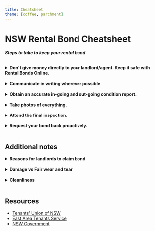 ```yaml
---
title: Cheatsheet
theme: [coffee, parchment]
---
```

<script defer data-domain="nswrentalbonds.info/" src="https://plausible.io/js/script.js"></script>

<style>
summary {
    cursor: pointer;
}
</style>

# NSW Rental Bond Cheatsheet

**_Steps to take to keep your rental bond_**

<br>

<details>

<summary><strong>Don't give money directly to your landlord/agent. Keep it safe with Rental Bonds Online.</strong></summary>

Register your bond with [Rental Bonds Online (RBO)](https://www.nsw.gov.au/housing-and-construction/renting-a-place-to-live/residential-rental-bonds/rental-bonds-online-for-tenants "Rental Bonds Online"), a service offered by NSW Fair Trading.<br>
RBO stores your bond money in escrow so that your landlord can only take your bond if a formal claim has been made (which you can contest).

If you give bond money directly to your landlord or agent your bond rights still legally apply, but it is much easier for them to unlawfully take your bond.<br>
If you are asked to pay your bond in cash directly to a landlord or agent, you should instead suggest using RBO. A landlord/agent refusing to lodge bond through RBO should be treated with suspicion and ideally avoided.

</details>
<br>

<details>

<summary><strong>Communicate in writing wherever possible</strong></summary>

Communications throughout the tenancy can be important evidence during a bond dispute. Emails are ideal, as they automatically record date, time, and recipients, and they are also stored on a searchable server.<br>
If communication is done verbally, you should follow up with an email to the landlord/agent confirming the notable things discussed. **Note:** NSW law requires that both parties consent to an audio recording of a conversation.

</details>
<br>

<details>

<summary><strong>Obtain an accurate in-going and out-going condition report.</strong></summary>

A condition report is a document that states the condition of the property's features at the beginning and end of the tenancy, as seen by tenant and landlord/agent. The condition report form can be found [here](https://www.nsw.gov.au/housing-and-construction/rental-forms-surveys-and-data/resources/residential-tenancy-condition-report "Residential tenancy condition report").

Condition reports are a requirement for tenancies and form an important piece of evidence in many bond disputes.<br>
It's important that you carefully review the landlord/agent's report and disagree and comment where necessary. Ensure you document your disagreements both in writing and with photographs.

</details>
<br>

<details>

<summary><strong>Take photos of everything.</strong></summary>

Photos are an important piece of evidence in many bond disputes, and you should always take photos at the start and end of the tenancy. Here are some tips for taking photos of the property:

- Take the photos before moving in and after moving out. Furniture can obscure walls and surfaces, so it's good to take the photos when the property is empty.
- Take photos of _everything_. For each room, take a photo of each wall, the floor and ceiling. Also take a close-up photo of any fittings like light switches, powerpoints, and taps.
- Add a date-stamp to the photos if you can. The date a photo was taken can be significant in a bond dispute, and it is much easier if the date is stamped on the photo itself.

</details>
<br>

<details>

<summary><strong>Attend the final inspection.</strong></summary>

The final inspection is a walk-through of the property by the landlord/agent to ensure the property is left in a similar condition to when the tenancy began.<br>
The out-going condition report should be filled based on the final inspection. Ideally, your photos of the property will be taken on the same date as the final inspection, or as close to it as possible.<br>

The landlord/agent must give you an opportunity to attend the final inspection - and you should attend.<br>
By the end of the final inspection, the landlord/agent should either accept the property in its condition or identify the damage they believe the property has sustained.<br>

The property should be empty and clean by the final inspection.<br>
**Note: there is no obligation to have the property professionally cleaned, unless otherwise stated in the lease agreement. The standard expectation is for the property to be as clean as it was at the beginning of the tenancy, with reasonable wear and tear.**

</details>
<br>

<details>

<summary><strong>Request your bond back proactively.</strong></summary>

The bond refund request can be submitted through [RBO](https://www.nsw.gov.au/housing-and-construction/renting-a-place-to-live/residential-rental-bonds/rental-bonds-online-for-tenants "Rental Bonds Online") by either the tenant or the landlord/agent.

- If the landlord/agent doesn't identify any damage, you should request the entire bond through RBO as soon as the final inspection is complete. It is reasonable to request the bond back if the landlord/agent cannot identify claimable damage during the final inspection.<br>
- If the landlord/agent states that there is damage and/or cause to withhold bond, or if they are unsure and will "get back to you", urge them to identify the damage and be specific. It _is_ reasonable for the landlord/agent to not know the cost of the damage (as this must be quoted by professionals), but it _isn't_ reasonable for them to refuse to identify the damage itself.

If the landlord/agent is asking for a portion of your bond, but you disagree with their reasons, you should request the portion of the bond you think is fair as soon as possible. It is free to request a refund but there is a fee for countering a landlord's claim, i.e. if the landlord claims a portion of the bond you will need to pay a fee to refute this claim in front of the tribunal.

</details>
<br>

## Additional notes

<details>

<summary><strong>Reasons for landlords to claim bond</strong></summary>

Fair Trading [lists the following](https://www.nsw.gov.au/housing-and-construction/renting-a-place-to-live/residential-rental-bonds/dealing-bond-disputes-for-tenants "Dealing with bond disputes") as the main reasons for landlords to claim a portion of your bond (there may be other valid reasons):

- you owe money for unpaid rent
- you have broken the lease early and there is a break fee
- you have not cleaned the property to the same standard as the start of the tenancy
- you have not returned the keys or other security devices and locks need replacement. 
- you have left the property with damage beyond fair wear and tear. 
- you have unpaid water usage costs (if landlord has requested payment within 3 months of getting the bill).

</details>
<br>

<details>

<summary><strong>Damage vs Fair wear and tear</strong></summary>

Damage is the result of negligent, irresponsible or intentional actions by the tenant.<br>
Fair wear and tear is the deterioration that occurs over time to the property through normal use.<br>

Tenants are responsible for compensating the landlord for damage, but not fair wear and tear.

Fair Trading [provides these examples](https://www.nsw.gov.au/housing-and-construction/rules/fair-wear-and-tear-versus-damage-rental-properties "Fair wear and tear versus damage") of damage and fair wear and tear:

| Fair wear and tear                                                    | Damage                                                                        |
|-----------------------------------------------------------------------|-------------------------------------------------------------------------------|
| Faded curtains or frayed cords                                        | Missing or torn curtains                                                      |
| Furniture indentations and traffic marks on the carpet                | Stains or burn marks on the carpet                                            |
| Scuffed up wooden floors                                              | Badly scratched or gouged wooden floors                                       |
| Faded, chipped or cracked paint                                       | Unapproved, poor quality paint job                                            |
| Worn kitchen benchtop                                                 | Burns or cuts in bench top                                                    |
| Loose hinges or handles on doors or windows and worn sliding tracks   | Broken glass                                                                  |
| Water stains on carpet from rain through leaking roof or bad plumbing | Water stains on carpet caused by overflowing bath or indoor pot plants        |
| Paint worn off wall near light switch                                 | Damage to paint caused by removing posters stuck with blu-tack or sticky tape |

The East Area Tenants Service provides [a comprehensive list](https://eats.org.au/tenants) of examples of real cases in the tribunal of damage vs fair wear and tear.

</details>
<br>

<details>

<summary><strong>Cleanliness</strong></summary>

Tenants are expected to leave the property as clean as when they moved in, not including fair wear and tear.<br>
There is no obligation to have the property professionally cleaned, unless otherwise stated in the lease agreement. The most common reason for a professional clean to be warranted is when pets have been present, where the lease may require a steam-cleaning of carpet.

</details>
<br>

## Resources

- [Tenants' Union of NSW](https://www.tenants.org.au "Tenants' Union of NSW")
- [East Area Tenants Service](https://eats.org.au/tenants "East Area Tenants Service")
- [NSW Government](https://www.nsw.gov.au/housing-and-construction/renting-a-place-to-live/residential-rental-bonds "Residential rental bonds")
